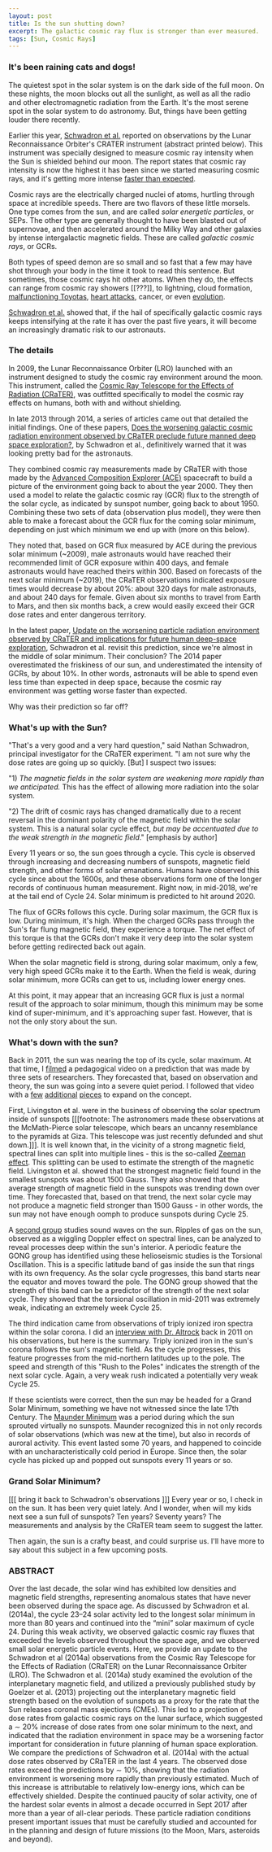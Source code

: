 ```yaml
---
layout: post
title: Is the sun shutting down?
excerpt: The galactic cosmic ray flux is stronger than ever measured.  Does this mean the sun is truly going quiet?
tags: [Sun, Cosmic Rays]
---
```


### It's been raining cats and dogs!

The quietest spot in the solar system is on the dark side of the full moon. On these nights, the moon blocks out all the sunlight, as well as all the radio and other electromagnetic radiation from the Earth.  It's the most serene spot in the solar system to do astronomy.  But, things have been getting louder there recently.

Earlier this year, [Schwadron et al.](http://onlinelibrary.wiley.com/doi/10.1002/2017SW001803/abstract) reported on observations by the Lunar Reconnaissance Orbiter's CRATER instrument (abstract printed below).  This instrument was specially designed to measure cosmic ray intensity when the Sun is shielded behind our moon.  The report states that cosmic ray intensity is now the highest it has been since we started measuring cosmic rays, and it's getting more intense [faster than expected](http://onlinelibrary.wiley.com/doi/10.1002/2014SW001084/epdf).

Cosmic rays are the electrically charged nuclei of atoms, hurtling through space at incredible speeds.  There are two flavors of these little morsels.  One type comes from the sun, and are called _solar energetic particles_, or SEPs.  The other type are generally thought to have been blasted out of supernovae, and then accelerated around the Milky Way and other galaxies by intense intergalactic magnetic fields.  These are called _galactic cosmic rays_, or GCRs.

Both types of speed demon are so small and so fast that a few may have shot through your body in the time it took to read this sentence.  But sometimes, those cosmic rays hit other atoms.  When they do, the effects can range from cosmic ray showers [[???]], to lightning, cloud formation, [malfunctioning Toyotas](https://www.autoblog.com/2010/03/16/are-radioactive-cosmic-rays-to-blame-for-unintended-acceleration/), [heart attacks](https://www.heartrhythmjournal.com/article/S1547-5271%2808%2900481-5/fulltext), cancer, or even [evolution](http://21sci-tech.com/Articles_2010/New_Periodic.pdf).

[Schwadron et al.](http://onlinelibrary.wiley.com/doi/10.1002/2017SW001803/abstract) showed that, if the hail of specifically galactic cosmic rays keeps intensifying at the rate it has over the past five years, it will become an increasingly dramatic risk to our astronauts.

### The details

In 2009, the Lunar Reconnaissance Orbiter (LRO) launched with an instrument designed to study the cosmic ray environment around the moon.  This instrument, called the [Cosmic Ray Telescope for the Effects of Radiation (CRaTER)](http://crater.sr.unh.edu/), was outfitted specifically to model the cosmic ray effects on humans, both with and without shielding.

In late 2013 through 2014, a series of articles came out that detailed the initial findings.  One of these papers, [Does the worsening galactic cosmic radiation environment observed by CRaTER preclude future manned deep space exploration?](http://onlinelibrary.wiley.com/doi/10.1002/2014SW001084/epdf), by Schwadron et al., definitively warned that it was looking pretty bad for the astronauts.

They combined cosmic ray measurements made by CRaTER with those made by the [Advanced Composition Explorer (ACE)](http://www.srl.caltech.edu/ACE/) spacecraft to build a picture of the environment going back to about the year 2000.  They then used a model to relate the galactic cosmic ray (GCR) flux to the strength of the solar cycle, as indicated by sunspot number, going back to about 1950.  Combining these two sets of data (observation plus model), they were then able to make a forecast about the GCR flux for the coming solar minimum, depending on just which minimum we end up with (more on this below).

They noted that, based on GCR flux measured by ACE during the previous solar minimum (~2009), male astronauts would have reached their recommended limit of GCR exposure within 400 days, and female astronauts would have reached theirs within 300.  Based on forecasts of the next solar minimum (~2019), the CRaTER observations indicated exposure times would decrease by about 20%:  about 320 days for male astronauts, and about 240 days for female.  Given about six months to travel from Earth to Mars, and then six months back, a crew would easily exceed their GCR dose rates and enter dangerous territory.

In the latest paper, [Update on the worsening particle radiation environment observed by CRaTER and implications for future human deep-space exploration](http://onlinelibrary.wiley.com/doi/10.1002/2017SW001803/abstract), Schwadron et al. revisit this prediction, since we're almost in the middle of solar minimum.  Their conclusion?  The 2014 paper overestimated the friskiness of our sun, and underestimated the intensity of GCRs, by about 10%.  In other words, astronauts will be able to spend even less time than expected in deep space, because the cosmic ray environment was getting worse faster than expected.

Why was their prediction so far off?

### What's up with the Sun?

"That's a very good and a very hard question," said Nathan Schwadron, principal investigator for the CRaTER experiment.  "I am not sure why the dose rates are going up so quickly.  [But] I suspect two issues:

"1) _The magnetic fields in the solar system are weakening more rapidly than we anticipated._  This has the effect of allowing more radiation into the solar system.

"2) The drift of cosmic rays has changed dramatically due to a recent reversal in the dominant polarity of the magnetic field within the solar system. This is a natural solar cycle effect, _but may be accentuated due to the weak strength in the magnetic field_." [emphasis by author]

Every 11 years or so, the sun goes through a cycle.  This cycle is observed through increasing and decreasing numbers of sunspots, magnetic field strength, and other forms of solar emanations.  Humans have observed this cycle since about the 1600s, and these observations form one of the longer records of continuous human measurement.  Right now, in mid-2018, we're at the tail end of Cycle 24.  Solar minimum is predicted to hit around 2020.  

The flux of GCRs follows this cycle.  During solar maximum, the GCR flux is low.  During minimum, it's high.  When the charged GCRs pass through the Sun's far flung magnetic field, they experience a torque.  The net effect of this torque is that the GCRs don't make it very deep into the solar system before getting redirected back out again.

When the solar magnetic field is strong, during solar maximum, only a few, very high speed GCRs make it to the Earth.  When the field is weak, during solar minimum, more GCRs can get to us, including lower energy ones.  

At this point, it may appear that an increasing GCR flux is just a normal result of the approach to solar minimum, though this minimum may be some kind of super-minimum, and it's approaching super fast.  However, that is not the only story about the sun.

### What's down with the sun?

Back in 2011, the sun was nearing the top of its cycle, solar maximum.  At that time, I [filmed](https://vimeo.com/73185283) a pedagogical video on a prediction that was made by three sets of researchers.  They forecasted that, based on observation and theory, the sun was going into a severe quiet period.  I followed that video with a [few](link) [additional](link) [pieces](https://stonetelescope.wordpress.com/2014/06/27/a-tale-of-two-hemispheres/) to expand on the concept.

First, Livingston et al. were in the business of observing the solar spectrum inside of sunspots [[[footnote: The astronomers made these observations at the McMath-Pierce solar telescope, which bears an uncanny resemblance to the pyramids at Giza.  This telescope was just recently defunded and shut down.]]].  It is well known that, in the vicinity of a strong magnetic field, spectral lines can split into multiple lines - this is the so-called [Zeeman effect](http://hyperphysics.phy-astr.gsu.edu/hbase/quantum/zeeman.html).  This splitting can be used to estimate the strength of the magnetic field.  Livingston et al. showed that the strongest magnetic field found in the smallest sunspots was about 1500 Gauss.  They also showed that the average strength of magnetic field in the sunspots was trending down over time.  They forecasted that, based on that trend, the next solar cycle may not produce a magnetic field stronger than 1500 Gauss - in other words, the sun may not have enough oomph to produce sunspots during Cycle 25.

A [second group](https://gong.nso.edu/) studies sound waves on the sun.  Ripples of gas on the sun, observed as a wiggling Doppler effect on spectral lines, can be analyzed to reveal processes deep within the sun's interior.  A periodic feature the GONG group has identified using these helioseismic studies is the Torsional Oscillation.  This is a specific latitude band of gas inside the sun that rings with its own frequency.  As the solar cycle progresses, this band starts near the equator and moves toward the pole.  The GONG group showed that the strength of this band can be a predictor of the strength of the next solar cycle.  They showed that the torsional oscillation in mid-2011 was extremely weak, indicating an extremely week Cycle 25.

The third indication came from observations of triply ionized iron spectra within the solar corona.  I did an [interview with Dr. Altrock](https://vimeo.com/116355071) back in 2011 on his observations, but here is the summary.  Triply ionized iron in the sun's corona follows the sun's magnetic field.  As the cycle progresses, this feature progresses from the mid-northern latitudes up to the pole.  The speed and strength of this "Rush to the Poles" indicates the strength of the next solar cycle.  Again, a very weak rush indicated a potentially very weak Cycle 25.

If these scientists were correct, then the sun may be headed for a Grand Solar Minimum, something we have not witnessed since the late 17th Century.  The [Maunder Minimum](http://science.sciencemag.org/content/192/4245/1189) was a period during which the sun sprouted virtually no sunspots.  Maunder recognized this in not only records of solar observations (which was new at the time), but also in records of auroral activity.  This event lasted some 70 years, and happened to coincide with an uncharacteristically cold period in Europe.  Since then, the solar cycle has picked up and popped out sunspots every 11 years or so.

### Grand Solar Minimum?

[[[ bring it back to Schwadron's observations ]]]
Every year or so, I check in on the sun.  It has been very quiet lately.  And I wonder, when will my kids next see a sun full of sunspots?  Ten years?  Seventy years?  The measurements and analysis by the CRaTER team seem to suggest the latter.

Then again, the sun is a crafty beast, and could surprise us.  I'll have more to say about this subject in a few upcoming posts.

### ABSTRACT

Over the last decade, the solar wind has exhibited low densities and magnetic field strengths, representing anomalous states that have never been observed during the space age. As discussed by Schwadron et al. (2014a), the cycle 23–24 solar activity led to the longest solar minimum in more than 80 years and continued into the “mini” solar maximum of cycle 24. During this weak activity, we observed galactic cosmic ray fluxes that exceeded the levels observed throughout the space age, and we observed small solar energetic particle events. Here, we provide an update to the Schwadron et al (2014a) observations from the Cosmic Ray Telescope for the Effects of Radiation (CRaTER) on the Lunar Reconnaissance Orbiter (LRO). The Schwadron et al. (2014a) study examined the evolution of the interplanetary magnetic field, and utilized a previously published study by Goelzer et al. (2013) projecting out the interplanetary magnetic field strength based on the evolution of sunspots as a proxy for the rate that the Sun releases coronal mass ejections (CMEs). This led to a projection of dose rates from galactic cosmic rays on the lunar surface, which suggested a ∼ 20% increase of dose rates from one solar minimum to the next, and indicated that the radiation environment in space may be a worsening factor important for consideration in future planning of human space exploration. We compare the predictions of Schwadron et al. (2014a) with the actual dose rates observed by CRaTER in the last 4 years. The observed dose rates exceed the predictions by ∼ 10%, showing that the radiation environment is worsening more rapidly than previously estimated. Much of this increase is attributable to relatively low-energy ions, which can be effectively shielded.  Despite the continued paucity of solar activity, one of the hardest solar events in almost a decade occurred in Sept 2017 after more than a year of all-clear periods.  These particle radiation conditions present important issues that must be carefully studied and accounted for in the planning and design of future missions (to the Moon, Mars, asteroids and beyond).
